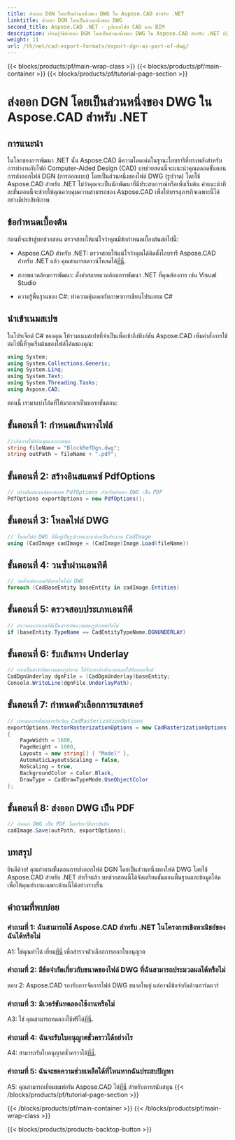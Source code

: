 ```yaml
---
title: ส่งออก DGN โดยเป็นส่วนหนึ่งของ DWG ใน Aspose.CAD สำหรับ .NET
linktitle: ส่งออก DGN โดยเป็นส่วนหนึ่งของ DWG
second_title: Aspose.CAD .NET - รูปแบบไฟล์ CAD และ BIM
description: เรียนรู้วิธีส่งออก DGN โดยเป็นส่วนหนึ่งของ DWG ใน Aspose.CAD สำหรับ .NET ปฏิบัติตามคำแนะนำทีละขั้นตอนของเราเพื่อการบูรณาการที่ราบรื่น
weight: 11
url: /th/net/cad-export-formats/export-dgn-as-part-of-dwg/
---
```


{{< blocks/products/pf/main-wrap-class >}}
{{< blocks/products/pf/main-container >}}
{{< blocks/products/pf/tutorial-page-section >}}

# ส่งออก DGN โดยเป็นส่วนหนึ่งของ DWG ใน Aspose.CAD สำหรับ .NET

## การแนะนำ

ในโลกของการพัฒนา .NET นั้น Aspose.CAD มีความโดดเด่นในฐานะไลบรารีที่ทรงพลังสำหรับการทำงานกับไฟล์ Computer-Aided Design (CAD) บทช่วยสอนนี้จะแนะนำคุณตลอดขั้นตอนการส่งออกไฟล์ DGN (การออกแบบ) โดยเป็นส่วนหนึ่งของไฟล์ DWG (รูปวาด) โดยใช้ Aspose.CAD สำหรับ .NET ไม่ว่าคุณจะเป็นนักพัฒนาที่มีประสบการณ์หรือเพิ่งเริ่มต้น คำแนะนำทีละขั้นตอนนี้จะช่วยให้คุณควบคุมความสามารถของ Aspose.CAD เพื่อให้บรรลุภารกิจเฉพาะนี้ได้อย่างมีประสิทธิภาพ

## ข้อกำหนดเบื้องต้น

ก่อนที่จะเข้าสู่บทช่วยสอน ตรวจสอบให้แน่ใจว่าคุณมีข้อกำหนดเบื้องต้นต่อไปนี้:

-  Aspose.CAD สำหรับ .NET: ตรวจสอบให้แน่ใจว่าคุณได้ติดตั้งไลบรารี Aspose.CAD สำหรับ .NET แล้ว คุณสามารถดาวน์โหลดได้[ที่นี่](https://releases.aspose.com/cad/net/).

- สภาพแวดล้อมการพัฒนา: ตั้งค่าสภาพแวดล้อมการพัฒนา .NET ที่คุณต้องการ เช่น Visual Studio

- ความรู้พื้นฐานของ C#: ทำความคุ้นเคยกับภาษาการเขียนโปรแกรม C#

## นำเข้าเนมสเปซ

ในโปรเจ็กต์ C# ของคุณ ให้รวมเนมสเปซที่จำเป็นเพื่อเข้าถึงฟังก์ชัน Aspose.CAD เพิ่มคำสั่งการใช้ต่อไปนี้ที่จุดเริ่มต้นของไฟล์โค้ดของคุณ:

```csharp
using System;
using System.Collections.Generic;
using System.Linq;
using System.Text;
using System.Threading.Tasks;
using Aspose.CAD;
```

ตอนนี้ เรามาแบ่งโค้ดที่ให้มาออกเป็นหลายขั้นตอน:

## ขั้นตอนที่ 1: กำหนดเส้นทางไฟล์

```csharp
//เส้นทางไฟล์อินพุตและเอาต์พุต
string fileName = "BlockRefDgn.dwg";
string outPath = fileName + ".pdf";
```

## ขั้นตอนที่ 2: สร้างอินสแตนซ์ PdfOptions

```csharp
// สร้างอินสแตนซ์ของคลาส PdfOptions สำหรับส่งออก DWG เป็น PDF
PdfOptions exportOptions = new PdfOptions();
```

## ขั้นตอนที่ 3: โหลดไฟล์ DWG

```csharp
// โหลดไฟล์ DWG ที่มีอยู่เป็นรูปภาพและแปลงเป็นประเภท CadImage
using (CadImage cadImage = (CadImage)Image.Load(fileName))
```

## ขั้นตอนที่ 4: วนซ้ำผ่านเอนทิตี

```csharp
// วนซ้ำแต่ละเอนทิตีภายในไฟล์ DWG
foreach (CadBaseEntity baseEntity in cadImage.Entities)
```

## ขั้นตอนที่ 5: ตรวจสอบประเภทเอนทิตี

```csharp
// ตรวจสอบว่าเอนทิตีเป็นคำจำกัดความของรูปภาพหรือไม่
if (baseEntity.TypeName == CadEntityTypeName.DGNUNDERLAY)
```

## ขั้นตอนที่ 6: รับเส้นทาง Underlay

```csharp
// หากเป็นคำจำกัดความของรูปภาพ ให้รับการอ้างอิงภายนอกไปยังออบเจ็กต์
CadDgnUnderlay dgnFile = (CadDgnUnderlay)baseEntity;
Console.WriteLine(dgnFile.UnderlayPath);
```

## ขั้นตอนที่ 7: กำหนดตัวเลือกการแรสเตอร์

```csharp
// กำหนดการตั้งค่าสำหรับวัตถุ CadRasterizationOptions
exportOptions.VectorRasterizationOptions = new CadRasterizationOptions()
{
    PageWidth = 1600,
    PageHeight = 1600,
    Layouts = new string[] { "Model" },
    AutomaticLayoutsScaling = false,
    NoScaling = true,
    BackgroundColor = Color.Black,
    DrawType = CadDrawTypeMode.UseObjectColor
};
```

## ขั้นตอนที่ 8: ส่งออก DWG เป็น PDF

```csharp
// ส่งออก DWG เป็น PDF โดยเรียกวิธีการบันทึก
cadImage.Save(outPath, exportOptions);
```

## บทสรุป

ยินดีด้วย! คุณทำตามขั้นตอนการส่งออกไฟล์ DGN โดยเป็นส่วนหนึ่งของไฟล์ DWG โดยใช้ Aspose.CAD สำหรับ .NET สำเร็จแล้ว บทช่วยสอนนี้ได้จัดเตรียมขั้นตอนพื้นฐานและข้อมูลโค้ดเพื่อให้คุณทำงานเฉพาะด้านนี้ได้อย่างราบรื่น

## คำถามที่พบบ่อย

### คำถามที่ 1: ฉันสามารถใช้ Aspose.CAD สำหรับ .NET ในโครงการเชิงพาณิชย์ของฉันได้หรือไม่
 A1: ใช่คุณทำได้ เยี่ยม[ที่นี่](https://purchase.aspose.com/buy) เพื่อสำรวจตัวเลือกการออกใบอนุญาต

### คำถามที่ 2: มีข้อจำกัดเกี่ยวกับขนาดของไฟล์ DWG ที่ฉันสามารถประมวลผลได้หรือไม่
ตอบ 2: Aspose.CAD รองรับการจัดการไฟล์ DWG ขนาดใหญ่ แต่อาจมีข้อจำกัดด้านฮาร์ดแวร์

### คำถามที่ 3: มีเวอร์ชันทดลองใช้งานหรือไม่
A3: ใช่ คุณสามารถทดลองใช้ฟรีได้[ที่นี่](https://releases.aspose.com/).

### คำถามที่ 4: ฉันจะรับใบอนุญาตชั่วคราวได้อย่างไร
 A4: สามารถรับใบอนุญาตชั่วคราวได้[ที่นี่](https://purchase.aspose.com/temporary-license/).

### คำถามที่ 5: ฉันจะขอความช่วยเหลือได้ที่ไหนหากฉันประสบปัญหา
 A5: คุณสามารถเยี่ยมชมฟอรัม Aspose.CAD ได้[ที่นี่](https://forum.aspose.com/c/cad/19) สำหรับการสนับสนุน
{{< /blocks/products/pf/tutorial-page-section >}}

{{< /blocks/products/pf/main-container >}}
{{< /blocks/products/pf/main-wrap-class >}}

{{< blocks/products/products-backtop-button >}}
